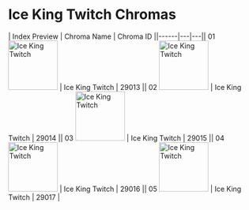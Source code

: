 # Ice King Twitch Chromas

| Index  Preview | Chroma Name | Chroma ID ||------|---|---|| 01  <img src='https://raw.communitydragon.org/latest/plugins/rcp-be-lol-game-data/global/default/v1/champion-chroma-images/29/29013.png' alt='Ice King Twitch' width='100'> | Ice King Twitch | 29013 || 02  <img src='https://raw.communitydragon.org/latest/plugins/rcp-be-lol-game-data/global/default/v1/champion-chroma-images/29/29014.png' alt='Ice King Twitch' width='100'> | Ice King Twitch | 29014 || 03  <img src='https://raw.communitydragon.org/latest/plugins/rcp-be-lol-game-data/global/default/v1/champion-chroma-images/29/29015.png' alt='Ice King Twitch' width='100'> | Ice King Twitch | 29015 || 04  <img src='https://raw.communitydragon.org/latest/plugins/rcp-be-lol-game-data/global/default/v1/champion-chroma-images/29/29016.png' alt='Ice King Twitch' width='100'> | Ice King Twitch | 29016 || 05  <img src='https://raw.communitydragon.org/latest/plugins/rcp-be-lol-game-data/global/default/v1/champion-chroma-images/29/29017.png' alt='Ice King Twitch' width='100'> | Ice King Twitch | 29017 |